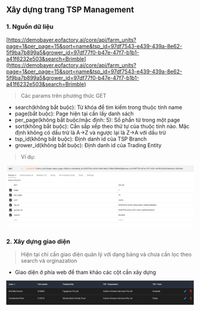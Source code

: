 ## Xây dựng trang TSP Management
### 1. Nguồn dữ liệu
[https://demobayer.eofactory.ai/core/api/farm_units?page=1&per_page=15&sort=name&tsp_id=97df7543-e439-439a-8e62-5f9ba7b899a5&grower_id=97df77f0-b47e-47f7-b1b1-a41f6232e503&search=Brimble](https://demobayer.eofactory.ai/core/api/farm_units?page=1&per_page=15&sort=name&tsp_id=97df7543-e439-439a-8e62-5f9ba7b899a5&grower_id=97df77f0-b47e-47f7-b1b1-a41f6232e503&search=Brimble)

> Các params trên phương thức GET 
- search(không bắt buộc): Từ khóa để tìm kiếm trong thuộc tính name
- page(bắt buộc): Page hiện tại cần lấy danh sách
- per_page(không bắt buộc/mặc định: 5): Số phần tử trong một page
- sort(không bắt buộc): Cần sắp xếp theo thứ tự của thuộc tính nào. Mặc định không có dấu trừ là A->Z và ngược lại là Z->A với dấu trừ
- tsp_id(không bắt buộc): Định danh id của TSP Branch
- grower_id(không bắt buộc): Định danh id của Trading Entity

>Ví dụ:

![img](assets/7.png)

### 2. Xây dựng giao diện
>Hiện tại chỉ cần giao diện quản lý với dạng bảng và chưa cần lọc theo search và orginazation


- Giao diện ở phía web để tham khảo các cột cần xây dựng

![img](assets/8.png)

